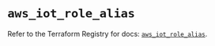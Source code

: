 # `aws_iot_role_alias`

Refer to the Terraform Registry for docs: [`aws_iot_role_alias`](https://registry.terraform.io/providers/hashicorp/aws/6.13.0/docs/resources/iot_role_alias).
